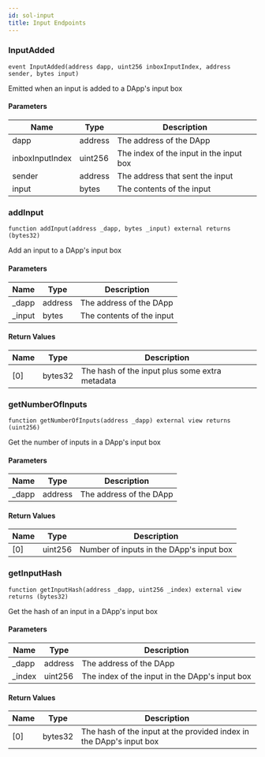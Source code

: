 ```yaml
---
id: sol-input
title: Input Endpoints
---
```


### InputAdded

```solidity
event InputAdded(address dapp, uint256 inboxInputIndex, address sender, bytes input)
```

Emitted when an input is added to a DApp's input box

#### Parameters

| Name | Type | Description |
| ---- | ---- | ----------- |
| dapp | address | The address of the DApp |
| inboxInputIndex | uint256 | The index of the input in the input box |
| sender | address | The address that sent the input |
| input | bytes | The contents of the input |

### addInput

```solidity
function addInput(address _dapp, bytes _input) external returns (bytes32)
```

Add an input to a DApp's input box

#### Parameters

| Name | Type | Description |
| ---- | ---- | ----------- |
| _dapp | address | The address of the DApp |
| _input | bytes | The contents of the input |

#### Return Values

| Name | Type | Description |
| ---- | ---- | ----------- |
| [0] | bytes32 | The hash of the input plus some extra metadata |

### getNumberOfInputs

```solidity
function getNumberOfInputs(address _dapp) external view returns (uint256)
```

Get the number of inputs in a DApp's input box

#### Parameters

| Name | Type | Description |
| ---- | ---- | ----------- |
| _dapp | address | The address of the DApp |

#### Return Values

| Name | Type | Description |
| ---- | ---- | ----------- |
| [0] | uint256 | Number of inputs in the DApp's input box |

### getInputHash

```solidity
function getInputHash(address _dapp, uint256 _index) external view returns (bytes32)
```

Get the hash of an input in a DApp's input box

#### Parameters

| Name | Type | Description |
| ---- | ---- | ----------- |
| _dapp | address | The address of the DApp |
| _index | uint256 | The index of the input in the DApp's input box |

#### Return Values

| Name | Type | Description |
| ---- | ---- | ----------- |
| [0] | bytes32 | The hash of the input at the provided index in the DApp's input box |
